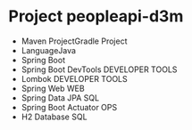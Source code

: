 # Project peopleapi-d3m


- Maven ProjectGradle Project
- LanguageJava
- Spring Boot
- Spring Boot DevTools DEVELOPER TOOLS
- Lombok DEVELOPER TOOLS
- Spring Web WEB
- Spring Data JPA SQL
- Spring Boot Actuator OPS
- H2 Database SQL
